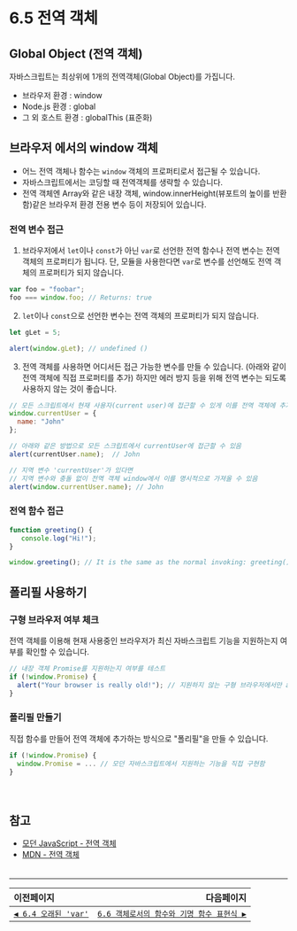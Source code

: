 # 6.5 전역 객체   

## Global Object (전역 객체)
자바스크립트는 최상위에 1개의 전역객체(Global Object)를 가집니다.

- 브라우저 환경 : window
- Node.js 환경 : global
- 그 외 호스트 환경 : globalThis (표준화)

## 브라우저 에서의 window 객체
- 어느 전역 객체나 함수는  `window` 객체의 프로퍼티로서 접근될 수 있습니다.
- 자바스크립트에서는 코딩할 때 전역객체를 생략할 수 있습니다.
- 전역 객체엔 Array와 같은 내장 객체, window.innerHeight(뷰포트의 높이를 반환함)같은 브라우저 환경 전용 변수 등이 저장되어 있습니다.

### 전역 변수 접근
1. 브라우저에서 `let`이나 `const`가 아닌 `var`로 선언한 전역 함수나 전역 변수는 전역 객체의 프로퍼티가 됩니다.
단, 모듈을 사용한다면 `var`로 변수를 선언해도 전역 객체의 프로퍼티가 되지 않습니다.
```jsx
var foo = "foobar";
foo === window.foo; // Returns: true
```

2. `let`이나 `const`으로 선언한 변수는 전역 객체의 프로퍼티가 되지 않습니다.
```jsx
let gLet = 5;

alert(window.gLet); // undefined ()
```

3. 전역 객체를 사용하면 어디서든 접근 가능한 변수를 만들 수 있습니다. (아래와 같이 전역 객체에 직접 프로퍼티를 추가)
하지만 에러 방지 등을 위해 전역 변수는 되도록 사용하지 않는 것이 좋습니다.
```jsx
// 모든 스크립트에서 현재 사용자(current user)에 접근할 수 있게 이를 전역 객체에 추가함
window.currentUser = {
  name: "John"
};

// 아래와 같은 방법으로 모든 스크립트에서 currentUser에 접근할 수 있음
alert(currentUser.name);  // John

// 지역 변수 'currentUser'가 있다면
// 지역 변수와 충돌 없이 전역 객체 window에서 이를 명시적으로 가져올 수 있음
alert(window.currentUser.name); // John
```

### 전역 함수 접근
```jsx
function greeting() {
   console.log("Hi!");
}

window.greeting(); // It is the same as the normal invoking: greeting();
```

## 폴리필 사용하기
### 구형 브라우저 여부 체크
전역 객체를 이용해 현재 사용중인 브라우저가 최신 자바스크립트 기능을 지원하는지 여부를 확인할 수 있습니다.

```jsx
// 내장 객체 Promise를 지원하는지 여부를 테스트
if (!window.Promise) {
  alert("Your browser is really old!"); // 지원하지 않는 구형 브라우저에서만 alert창 노출
}
```
### 폴리필 만들기
직접 함수를 만들어 전역 객체에 추가하는 방식으로 "폴리필"을 만들 수 있습니다.
```jsx
if (!window.Promise) {
  window.Promise = ... // 모던 자바스크립트에서 지원하는 기능을 직접 구현함
}
```
　   
## 참고   
- [모던 JavaScript - 전역 객체](https://ko.javascript.info/global-object)
- [MDN - 전역 객체](https://developer.mozilla.org/ko/docs/Glossary/Global_object)　   
　   
---   
|이전페이지|다음페이지|
|:---|---:|
|[`◀ 6.4 오래된 'var'`](./6.4_var.md)|[`6.6 객체로서의 함수와 기명 함수 표현식 ▶`](./6.6_function-object.md)|

